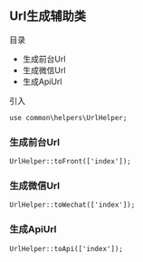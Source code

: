 ## Url生成辅助类

目录

- 生成前台Url
- 生成微信Url
- 生成ApiUrl

引入

```
use common\helpers\UrlHelper;
```

### 生成前台Url

```
UrlHelper::toFront(['index']);
```

### 生成微信Url

```
UrlHelper::toWechat(['index']);
```

### 生成ApiUrl

```
UrlHelper::toApi(['index']);
```